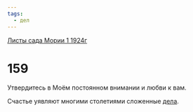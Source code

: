 ```yaml
---
tags:
  - дел
---
```


[Листы сада Мории 1 1924г](/agni/1924)

# 159
Утвердитесь в Моём постоянном внимании и любви к вам.   

Счастье уявляют многими столетиями сложенные [дела](/tag/#дел).   

